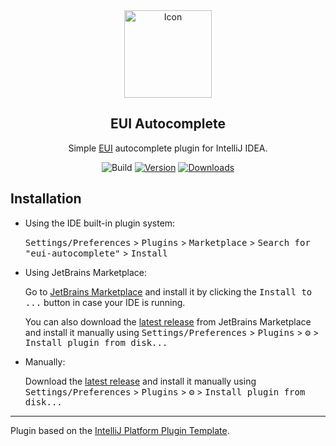 <div align="center">
  <img width="140" src="https://eui.ecdevops.eu/eui-showcase-ux-components-18.x/assets/images/common/eui-logo.svg" alt="Icon"/>
  <h2 align="center">EUI Autocomplete</h2>
  <p align="center">  Simple <a href="https://eui.ecdevops.eu/">EUI</a> autocomplete plugin for IntelliJ IDEA.</p>
</div>
<div align="center">

![Build](https://github.com/soares-daniel/eui-autocomplete/workflows/Build/badge.svg)
[![Version](https://img.shields.io/jetbrains/plugin/v/26235-eui-autocomplete.svg)](https://plugins.jetbrains.com/plugin/26235-eui-autocomplete)
[![Downloads](https://img.shields.io/jetbrains/plugin/d/26235-eui-autocomplete.svg)](https://plugins.jetbrains.com/plugin/26235-eui-autocomplete)

</div>

## Installation

- Using the IDE built-in plugin system:
  
  <kbd>Settings/Preferences</kbd> > <kbd>Plugins</kbd> > <kbd>Marketplace</kbd> > <kbd>Search for "eui-autocomplete"</kbd> >
  <kbd>Install</kbd>
  
- Using JetBrains Marketplace:

  Go to [JetBrains Marketplace](https://plugins.jetbrains.com/plugin/26235-eui-autocomplete) and install it by clicking the <kbd>Install to ...</kbd> button in case your IDE is running.

  You can also download the [latest release](https://plugins.jetbrains.com/plugin/26235-eui-autocomplete/versions) from JetBrains Marketplace and install it manually using
  <kbd>Settings/Preferences</kbd> > <kbd>Plugins</kbd> > <kbd>⚙️</kbd> > <kbd>Install plugin from disk...</kbd>

- Manually:

  Download the [latest release](https://github.com/soares-daniel/eui-autocomplete/releases/latest) and install it manually using
  <kbd>Settings/Preferences</kbd> > <kbd>Plugins</kbd> > <kbd>⚙️</kbd> > <kbd>Install plugin from disk...</kbd>


---
Plugin based on the [IntelliJ Platform Plugin Template][template].

[template]: https://github.com/JetBrains/intellij-platform-plugin-template
[docs:plugin-description]: https://plugins.jetbrains.com/docs/intellij/plugin-user-experience.html#plugin-description-and-presentation
